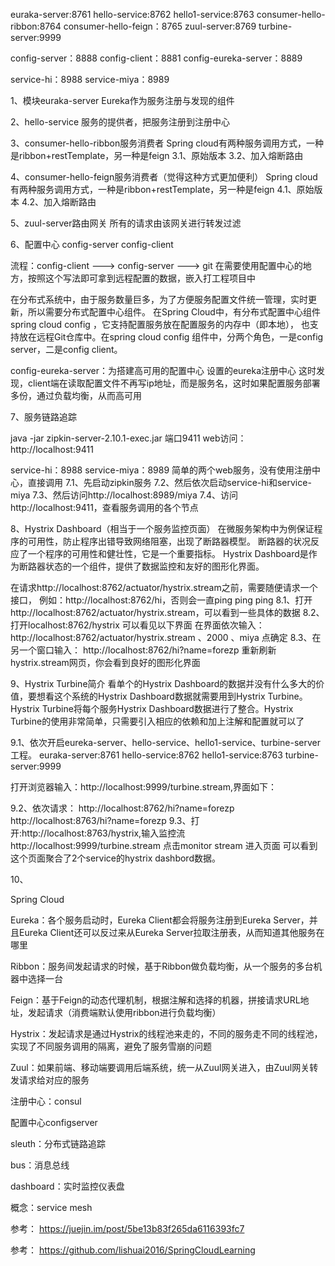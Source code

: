 euraka-server:8761
hello-service:8762
hello1-service:8763
consumer-hello-ribbon:8764
consumer-hello-feign：8765
zuul-server:8769
turbine-server:9999

config-server：8888
config-client：8881
config-eureka-server：8889

service-hi：8988
service-miya：8989

1、模块euraka-server
Eureka作为服务注册与发现的组件

2、hello-service
服务的提供者，把服务注册到注册中心

3、consumer-hello-ribbon服务消费者
Spring cloud有两种服务调用方式，一种是ribbon+restTemplate，另一种是feign
3.1、原始版本
3.2、加入熔断路由

4、consumer-hello-feign服务消费者（觉得这种方式更加便利）
Spring cloud有两种服务调用方式，一种是ribbon+restTemplate，另一种是feign
4.1、原始版本
4.2、加入熔断路由

5、zuul-server路由网关
所有的请求由该网关进行转发过滤

6、配置中心
config-server
config-client

流程：config-client ---> config-server ---> git
在需要使用配置中心的地方，按照这个写法即可拿到远程配置的数据，嵌入打工程项目中

在分布式系统中，由于服务数量巨多，为了方便服务配置文件统一管理，实时更新，所以需要分布式配置中心组件。
在Spring Cloud中，有分布式配置中心组件spring cloud config ，它支持配置服务放在配置服务的内存中（即本地），
也支持放在远程Git仓库中。在spring cloud config 组件中，分两个角色，一是config server，二是config client。

config-eureka-server：为搭建高可用的配置中心 设置的eureka注册中心
这时发现，client端在读取配置文件不再写ip地址，而是服务名，这时如果配置服务部署多份，通过负载均衡，从而高可用

7、服务链路追踪

java -jar zipkin-server-2.10.1-exec.jar
端口9411
web访问：
http://localhost:9411

service-hi：8988
service-miya：8989
简单的两个web服务，没有使用注册中心，直接调用
7.1、先启动zipkin服务
7.2、然后依次启动service-hi和service-miya
7.3、然后访问http://localhost:8989/miya
7.4、访问http://localhost:9411，查看服务调用的各个节点


8、Hystrix Dashboard（相当于一个服务监控页面）
在微服务架构中为例保证程序的可用性，防止程序出错导致网络阻塞，出现了断路器模型。
断路器的状况反应了一个程序的可用性和健壮性，它是一个重要指标。
Hystrix Dashboard是作为断路器状态的一个组件，提供了数据监控和友好的图形化界面。


在请求http://localhost:8762/actuator/hystrix.stream之前，需要随便请求一个接口，
例如：http://localhost:8762/hi，否则会一直ping ping ping
8.1、打开http://localhost:8762/actuator/hystrix.stream，可以看到一些具体的数据
8.2、打开localhost:8762/hystrix 可以看见以下界面
在界面依次输入：http://localhost:8762/actuator/hystrix.stream 、2000 、miya  点确定
8.3、在另一个窗口输入： http://localhost:8762/hi?name=forezp  重新刷新hystrix.stream网页，你会看到良好的图形化界面



9、Hystrix Turbine简介
看单个的Hystrix Dashboard的数据并没有什么多大的价值，要想看这个系统的Hystrix Dashboard数据就需要用到Hystrix Turbine。
Hystrix Turbine将每个服务Hystrix Dashboard数据进行了整合。Hystrix Turbine的使用非常简单，只需要引入相应的依赖和加上注解和配置就可以了

9.1、依次开启eureka-server、hello-service、hello1-service、turbine-server工程。
euraka-server:8761
hello-service:8762
hello1-service:8763
turbine-server:9999

打开浏览器输入：http://localhost:9999/turbine.stream,界面如下：

9.2、依次请求：
http://localhost:8762/hi?name=forezp
http://localhost:8763/hi?name=forezp
9.3、打开:http://localhost:8763/hystrix,输入监控流http://localhost:9999/turbine.stream
点击monitor stream 进入页面
可以看到这个页面聚合了2个service的hystrix dashbord数据。


10、






















Spring Cloud

Eureka：各个服务启动时，Eureka Client都会将服务注册到Eureka Server，并且Eureka Client还可以反过来从Eureka Server拉取注册表，从而知道其他服务在哪里

Ribbon：服务间发起请求的时候，基于Ribbon做负载均衡，从一个服务的多台机器中选择一台

Feign：基于Feign的动态代理机制，根据注解和选择的机器，拼接请求URL地址，发起请求（消费端默认使用ribbon进行负载均衡）

Hystrix：发起请求是通过Hystrix的线程池来走的，不同的服务走不同的线程池，实现了不同服务调用的隔离，避免了服务雪崩的问题

Zuul：如果前端、移动端要调用后端系统，统一从Zuul网关进入，由Zuul网关转发请求给对应的服务


注册中心：consul

配置中心configserver

sleuth：分布式链路追踪

bus：消息总线

dashboard：实时监控仪表盘


概念：service mesh

参考：
https://juejin.im/post/5be13b83f265da6116393fc7






参考：
https://github.com/lishuai2016/SpringCloudLearning